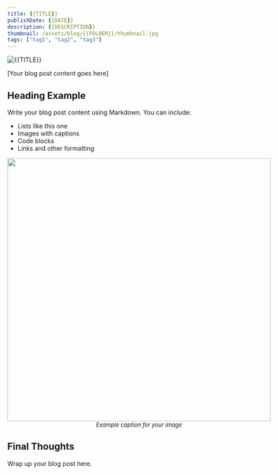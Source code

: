 ```yaml
---
title: {{TITLE}}
publishDate: {{DATE}}
description: {{DESCRIPTION}}
thumbnail: /assets/blog/{{FOLDER}}/thumbnail.jpg
tags: ["tag1", "tag2", "tag3"]
---
```


![{{TITLE}}]({{THUMBNAIL}})

[Your blog post content goes here]

## Heading Example

Write your blog post content using Markdown. You can include:

- Lists like this one
- Images with captions
- Code blocks
- Links and other formatting

<figure style="width: 600px; margin: 0 auto;">
  <img src="{{THUMBNAIL}}" width="600" />
  <figcaption style="text-align: center; font-size: small;">
    <i>Example caption for your image</i>
  </figcaption>
</figure>

## Final Thoughts

Wrap up your blog post here.